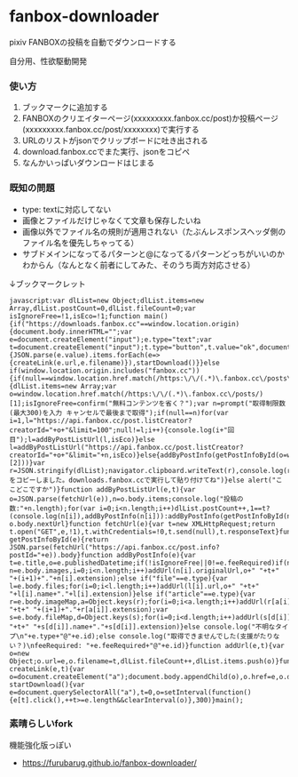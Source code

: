 # fanbox-downloader
pixiv FANBOXの投稿を自動でダウンロードする

自分用、性欲駆動開発

### 使い方
1. ブックマークに追加する
2. FANBOXのクリエイターページ(xxxxxxxxx.fanbox.cc/post)か投稿ページ(xxxxxxxxx.fanbox.cc/post/xxxxxxxx)で実行する
3. URLのリストがjsonでクリップボードに吐き出される
4. download.fanbox.ccでまた実行、jsonをコピペ
5. なんかいっぱいダウンロードはじまる

### 既知の問題
- type: textに対応してない
- 画像とファイルだけじゃなくて文章も保存したいね
- 画像以外でファイル名の規則が適用されない（たぶんレスポンスヘッダ側のファイル名を優先しちゃってる）
- サブドメインになってるパターンと@になってるパターンどっちがいいのかわからん（なんとなく前者にしてみた、そのうち両方対応させる）

↓ブックマークレット
```
javascript:var dlList=new Object;dlList.items=new Array,dlList.postCount=0,dlList.fileCount=0;var isIgnoreFree=!1,isEco=!1;function main(){if("https://downloads.fanbox.cc"==window.location.origin){document.body.innerHTML="";var e=document.createElement("input");e.type="text";var t=document.createElement("input");t.type="button",t.value="ok",document.body.appendChild(e),document.body.appendChild(t),t.onclick=function(){JSON.parse(e.value).items.forEach(e=>{createLink(e.url,e.filename)}),startDownload()}}else if(window.location.origin.includes("fanbox.cc")){if(null==window.location.href.match(/https:\/\/(.*)\.fanbox.cc\/posts\/(\d*)/)){dlList.items=new Array;var o=window.location.href.match(/https:\/\/(.*)\.fanbox.cc\/posts/)[1];isIgnoreFree=confirm("無料コンテンツを省く？");var n=prompt("取得制限数(最大300)を入力 キャンセルで最後まで取得");if(null==n)for(var i=1,l="https://api.fanbox.cc/post.listCreator?creatorId="+o+"&limit=100";null!=l;i++){console.log(i+"回目");l=addByPostListUrl(l,isEco)}else l=addByPostListUrl("https://api.fanbox.cc/post.listCreator?creatorId="+o+"&limit="+n,isEco)}else{addByPostInfo(getPostInfoById(o=window.location.href.match(/https:\/\/(.*)\.fanbox.cc\/posts\/(\d*)/)[2]))}var r=JSON.stringify(dlList);navigator.clipboard.writeText(r),console.log(r),alert("jsonをコピーしました。downloads.fanbox.ccで実行して貼り付けてね")}else alert("ここどこですか")}function addByPostListUrl(e,t){var o=JSON.parse(fetchUrl(e)),n=o.body.items;console.log("投稿の数:"+n.length);for(var i=0;i<n.length;i++)dlList.postCount++,1==t?(console.log(n[i]),addByPostInfo(n[i])):addByPostInfo(getPostInfoById(n[i].id));return o.body.nextUrl}function fetchUrl(e){var t=new XMLHttpRequest;return t.open("GET",e,!1),t.withCredentials=!0,t.send(null),t.responseText}function getPostInfoById(e){return JSON.parse(fetchUrl("https://api.fanbox.cc/post.info?postId="+e)).body}function addByPostInfo(e){var t=e.title,o=e.publishedDatetime;if(!isIgnoreFree||0!=e.feeRequired)if(null!=e.body)if("image"==e.type)for(var n=e.body.images,i=0;i<n.length;i++)addUrl(n[i].originalUrl,o+" "+t+" "+(i+1)+"."+n[i].extension);else if("file"==e.type){var l=e.body.files;for(i=0;i<l.length;i++)addUrl(l[i].url,o+" "+t+" "+l[i].name+"."+l[i].extension)}else if("article"==e.type){var r=e.body.imageMap,a=Object.keys(r);for(i=0;i<a.length;i++)addUrl(r[a[i]].originalUrl,o+" "+t+" "+(i+1)+"."+r[a[i]].extension);var s=e.body.fileMap,d=Object.keys(s);for(i=0;i<d.length;i++)addUrl(s[d[i]].url,o+" "+t+" "+s[d[i]].name+"."+s[d[i]].extension)}else console.log("不明なタイプ\n"+e.type+"@"+e.id);else console.log("取得できませんでした(支援がたりない？)\nfeeRequired: "+e.feeRequired+"@"+e.id)}function addUrl(e,t){var o=new Object;o.url=e,o.filename=t,dlList.fileCount++,dlList.items.push(o)}function createLink(e,t){var o=document.createElement("a");document.body.appendChild(o),o.href=e,o.download=t}function startDownload(){var e=document.querySelectorAll("a"),t=0,o=setInterval(function(){e[t].click(),++t>=e.length&&clearInterval(o)},300)}main();
```

### 素晴らしいfork

機能強化版っぽい

- https://furubarug.github.io/fanbox-downloader/
